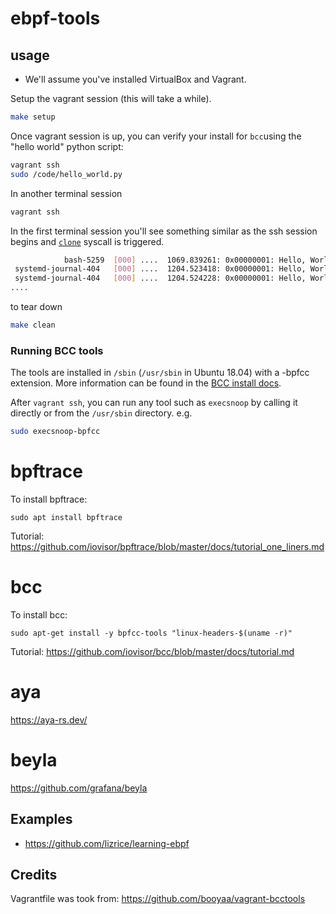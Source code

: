 # ebpf-tools

## usage

* We'll assume you've installed VirtualBox and Vagrant.

Setup the vagrant session (this will take a while).

```sh
make setup
```

Once vagrant session is up, you can verify your install for `bcc`using the "hello world" python script:

```sh
vagrant ssh
sudo /code/hello_world.py
```

In another terminal session

```sh
vagrant ssh
```

In the first terminal session you'll see something similar as the ssh session begins and [`clone`](https://linux.die.net/man/2/clone) syscall is triggered.

```sh
            bash-5259  [000] ....  1069.839261: 0x00000001: Hello, World!
 systemd-journal-404   [000] ....  1204.523418: 0x00000001: Hello, World!
 systemd-journal-404   [000] ....  1204.524228: 0x00000001: Hello, World!
....
```

to tear down

```sh
make clean
```

### Running BCC tools
The tools are installed in `/sbin` (`/usr/sbin` in Ubuntu 18.04) with a -bpfcc extension. More information can be found in the [BCC install docs](https://github.com/iovisor/bcc/blob/master/INSTALL.md#ubuntu---binary).

After `vagrant ssh`, you can run any tool such as `execsnoop` by calling it directly or from the `/usr/sbin` directory. e.g.

```sh
sudo execsnoop-bpfcc
```


# bpftrace

To install bpftrace:

```
sudo apt install bpftrace
```

Tutorial: https://github.com/iovisor/bpftrace/blob/master/docs/tutorial_one_liners.md

# bcc

To install bcc:


```
sudo apt-get install -y bpfcc-tools "linux-headers-$(uname -r)"
```

Tutorial: https://github.com/iovisor/bcc/blob/master/docs/tutorial.md

# aya

https://aya-rs.dev/

# beyla

https://github.com/grafana/beyla


## Examples

- https://github.com/lizrice/learning-ebpf


## Credits

Vagrantfile was took from: https://github.com/booyaa/vagrant-bcctools